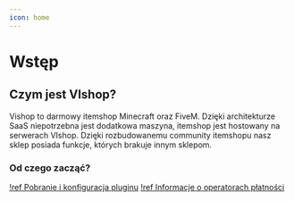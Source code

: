```yaml
---
icon: home
---
```


# Wstęp
## Czym jest VIshop?
Vishop to darmowy itemshop Minecraft oraz FiveM. 
Dzięki architekturze SaaS niepotrzebna jest dodatkowa maszyna, itemshop jest hostowany na serwerach VIshop. 
Dzięki rozbudowanemu community itemshopu nasz sklep posiada funkcje, których brakuje innym sklepom.

### Od czego zacząć?
[!ref Pobranie i konfiguracja pluginu](/plugin)
[!ref Informacje o operatorach płatności](/operatorzy-płatności)